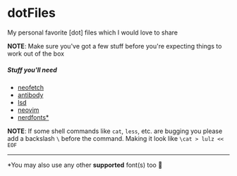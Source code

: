 # dotFiles
My personal favorite [dot] files which I would love to share



**NOTE**: Make sure you've got a few stuff before you're expecting things to work out of the box

##### Stuff you'll need

- [neofetch](https://github.com/dylanaraps/neofetch)
- [antibody](https://getantibody.github.io/)
- [lsd](https://github.com/Peltoche/lsd)
- [neovim](https://neovim.io/)
- [nerdfonts*](https://www.nerdfonts.com/)

**NOTE**: If some shell commands like `cat`, `less`, etc. are bugging you please add a backslash `\` before the command. Making it look like `\cat > lulz << EOF`

---

*You may also use any other **supported** font(s) too :slightly_smiling_face: